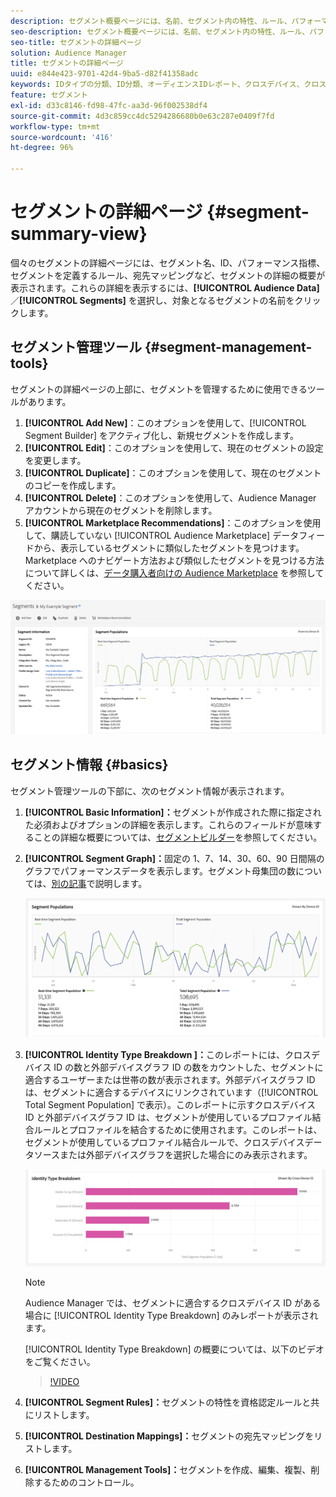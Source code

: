 ```yaml
---
description: セグメント概要ページには、名前、セグメント内の特性、ルール、パフォーマンスデータ、宛先マッピング情報などが表示されます。
seo-description: セグメント概要ページには、名前、セグメント内の特性、ルール、パフォーマンスデータ、宛先マッピング情報などが表示されます。
seo-title: セグメントの詳細ページ
solution: Audience Manager
title: セグメントの詳細ページ
uuid: e844e423-9701-42d4-9ba5-d82f41358adc
keywords: IDタイプの分類、ID分類、オーディエンスIDレポート、クロスデバイス、クロスデバイスID、デバイスID
feature: セグメント
exl-id: d33c8146-fd98-47fc-aa3d-96f002538df4
source-git-commit: 4d3c859cc4dc5294286680b0e63c287e0409f7fd
workflow-type: tm+mt
source-wordcount: '416'
ht-degree: 96%

---
```


# セグメントの詳細ページ {#segment-summary-view}

個々のセグメントの詳細ページには、セグメント名、ID、パフォーマンス指標、セグメントを定義するルール、宛先マッピングなど、セグメントの詳細の概要が表示されます。これらの詳細を表示するには、**[!UICONTROL Audience Data]**／**[!UICONTROL Segments]** を選択し、対象となるセグメントの名前をクリックします。

## セグメント管理ツール {#segment-management-tools}

セグメントの詳細ページの上部に、セグメントを管理するために使用できるツールがあります。

1. **[!UICONTROL Add New]**：このオプションを使用して、[!UICONTROL Segment Builder] をアクティブ化し、新規セグメントを作成します。
2. **[!UICONTROL Edit]**：このオプションを使用して、現在のセグメントの設定を変更します。
3. **[!UICONTROL Duplicate]**：このオプションを使用して、現在のセグメントのコピーを作成します。
4. **[!UICONTROL Delete]**：このオプションを使用して、Audience Manager アカウントから現在のセグメントを削除します。
5. **[!UICONTROL Marketplace Recommendations]**：このオプションを使用して、購読していない [!UICONTROL Audience Marketplace] データフィードから、表示しているセグメントに類似したセグメントを見つけます。Marketplace へのナビゲート方法および類似したセグメントを見つける方法について詳しくは、[データ購入者向けの Audience Marketplace](../audience-marketplace/marketplace-data-buyers/marketplace-data-buyers.md) を参照してください。

![basic-segment-information](assets/basic-segment-information.png)

## セグメント情報 {#basics}

セグメント管理ツールの下部に、次のセグメント情報が表示されます。

1. **[!UICONTROL Basic Information]：**&#x200B;セグメントが作成された際に指定された必須およびオプションの詳細を表示します。これらのフィールドが意味することの詳細な概要については、[セグメントビルダー](segment-builder.md)を参照してください。
2. **[!UICONTROL Segment Graph]：**&#x200B;固定の 1、7、14、30、60、90 日間隔のグラフでパフォーマンスデータを表示します。セグメント母集団の数については、[別の記事](../../features/segments/segment-builder-data.md)で説明します。

   ![セグメントグラフ](assets/segment-graph.png)

3. **[!UICONTROL Identity Type Breakdown ]：**&#x200B;このレポートには、クロスデバイス ID の数と外部デバイスグラフ ID の数をカウントした、セグメントに適合するユーザーまたは世帯の数が表示されます。外部デバイスグラフ ID は、セグメントに適合するデバイスにリンクされています（[!UICONTROL Total Segment Population] で表示）。このレポートに示すクロスデバイス ID と外部デバイスグラフ ID は、セグメントが使用しているプロファイル結合ルールとプロファイルを結合するために使用されます。このレポートは、セグメントが使用しているプロファイル結合ルールで、クロスデバイスデータソースまたは外部デバイスグラフを選択した場合にのみ表示されます。

   ![セグメントグラフ](assets/segment-type.png)

   >[!NOTE]
   >
   >Audience Manager では、セグメントに適合するクロスデバイス ID がある場合に [!UICONTROL Identity Type Breakdown] のみレポートが表示されます。

   [!UICONTROL Identity Type Breakdown] の概要については、以下のビデオをご覧ください。
   >[!VIDEO](https://video.tv.adobe.com/v/27977/)

4. **[!UICONTROL Segment Rules]：**&#x200B;セグメントの特性を資格認定ルールと共にリストします。
5. **[!UICONTROL Destination Mappings]：**&#x200B;セグメントの宛先マッピングをリストします。
6. **[!UICONTROL Management Tools]：**&#x200B;セグメントを作成、編集、複製、削除するためのコントロール。
